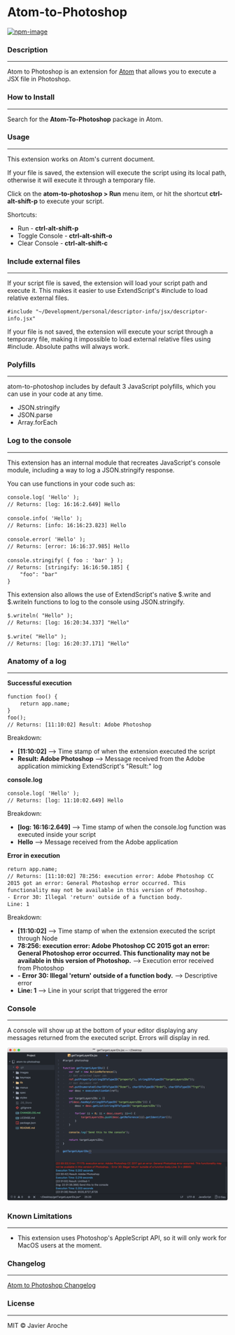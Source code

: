 # Atom-to-Photoshop

[![npm-image](https://img.shields.io/badge/atom%20to%20photoshop-v1.0.0-09bc00.svg)](https://github.com/JavierAroche/atom-to-photoshop)

### Description
---------
Atom to Photoshop is an extension for [Atom](https://atom.io/) that allows you to execute a JSX file in Photoshop.

### How to Install
---------
Search for the **Atom-To-Photoshop** package in Atom.

### Usage
---------
This extension works on Atom's current document.

If your file is saved, the extension will execute the script using its local path, otherwise it will execute it through a temporary file.

Click on the **atom-to-photoshop > Run** menu item, or hit the shortcut **ctrl-alt-shift-p** to execute your script.

Shortcuts:
* Run - **ctrl-alt-shift-p**
* Toggle Console - **ctrl-alt-shift-o**
* Clear Console - **ctrl-alt-shift-c**

### Include external files
---------
If your script file is saved, the extension will load your script path and execute it. This makes it easier to use ExtendScript's #include to load relative external files.

```
#include "~/Development/personal/descriptor-info/jsx/descriptor-info.jsx"
```

If your file is not saved, the extension will execute your script through a temporary file, making it impossible to load external relative files using #include. Absolute paths will always work.


### Polyfills
---------
atom-to-photoshop includes by default 3 JavaScript polyfills, which you can use in your code at any time.
* JSON.stringify
* JSON.parse
* Array.forEach

### Log to the console
---------
This extension has an internal module that recreates JavaScript's console module, including a way to log a JSON.stringify response.

You can use functions in your code such as:
```
console.log( 'Hello' );
// Returns: [log: 16:16:2.649] Hello

console.info( 'Hello' );
// Returns: [info: 16:16:23.823] Hello

console.error( 'Hello' );
// Returns: [error: 16:16:37.985] Hello

console.stringify( { foo : 'bar' } );
// Returns: [stringify: 16:16:50.185] {
    "foo": "bar"
}
```

This extension also allows the use of ExtendScript's native $.write and $.writeln functions to log to the console using JSON.stringify.
```
$.writeln( "Hello" );
// Returns: [log: 16:20:34.337] "Hello"

$.write( "Hello" );
// Returns: [log: 16:20:37.171] "Hello"
```

### Anatomy of a log
---------
**Successful execution**
```
function foo() {
    return app.name;
}
foo();
// Returns: [11:10:02] Result: Adobe Photoshop
```
Breakdown:
* **[11:10:02]** --> Time stamp of when the extension executed the script
* **Result: Adobe Photoshop** --> Message received from the Adobe application mimicking ExtendScript's "Result:" log

**console.log**
```
console.log( 'Hello' );
// Returns: [log: 11:10:02.649] Hello
```
Breakdown:
* **[log: 16:16:2.649]** --> Time stamp of when the console.log function was executed inside your script
* **Hello** --> Message received from the Adobe application

**Error in execution**
```
return app.name;
// Returns: [11:10:02] 78:256: execution error: Adobe Photoshop CC 2015 got an error: General Photoshop error occurred. This functionality may not be available in this version of Photoshop.
- Error 30: Illegal 'return' outside of a function body.
Line: 1
```
Breakdown:
* **[11:10:02]** --> Time stamp of when the extension executed the script through Node
* **78:256: execution error: Adobe Photoshop CC 2015 got an error: General Photoshop error occurred. This functionality may not be available in this version of Photoshop.** --> Execution error received from Photoshop
* **- Error 30: Illegal 'return' outside of a function body.** --> Descriptive error
* **Line: 1** --> Line in your script that triggered the error


### Console
---------
A console will show up at the bottom of your editor displaying any messages returned from the executed script. Errors will display in red.

![atom-to-photoshop-console](https://raw.githubusercontent.com/JavierAroche/atom-to-photoshop/master/images/atom-to-photoshop-console.png)

### Known Limitations
---------
* This extension uses Photoshop's AppleScript API, so it will only work for MacOS users at the moment.

### Changelog
---------
[Atom to Photoshop Changelog](https://github.com/JavierAroche/atom-to-photoshop/blob/master/CHANGELOG.md)

### License
---------
MIT © Javier Aroche
